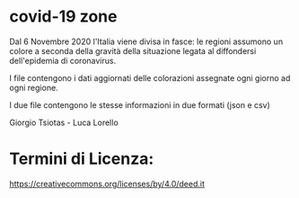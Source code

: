 # covid-19 zone
Dal 6 Novembre 2020 l'Italia viene divisa in fasce: le regioni assumono un colore a seconda della gravità della situazione legata al diffondersi dell'epidemia di coronavirus.

I file contengono i dati aggiornati delle colorazioni assegnate ogni giorno ad ogni regione.

I due file contengono le stesse informazioni in due formati (json e csv)

Giorgio Tsiotas - Luca Lorello

# Termini di Licenza:
https://creativecommons.org/licenses/by/4.0/deed.it
